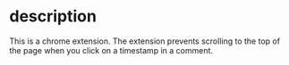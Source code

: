 # description
This is a chrome extension. 
The extension prevents scrolling to the top of the page when you click on a timestamp in a comment.
